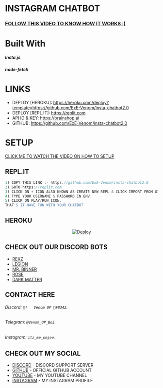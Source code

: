 # INSTAGRAM CHATBOT
### [FOLLOW THIS VIDEO TO KNOW HOW IT WORKS :)](https://youtu.be/5DZVcMSotIc/)

# Built With
<h5>Insta.js</h5>
<h5>node-fetch</h5>

# LINKS
* DEPLOY [HEROKU]: https://heroku.com/deploy?template=https://github.com/ExE-Venom/insta-chatbot2.0
* DEPLOY [REPL.IT]: https://replit.com
* API ID & KEY: https://brainshop.ai
* GITHUB: https://github.com/ExE-Venom/insta-chatbot2.0

# SETUP

[CLICK ME TO WATCH THE VIDEO ON HOW TO SETUP](https://youtube.com/c/VenomExE)
## REPL.IT
```js
1) COPY THIS LINK :- https://github.com/ExE-Venom/insta-chatbot2.0
2) GOTO https://replit.com
3) CLICK ON + ICON ALSO KNOWN AS CREATE NEW REPL & CLICK IMPORT FROM GITHUB AND PASTE THE GITHUB LINK FROM STEP 1 & HIT ENTER.
4) TYPE YOUR USERNAME & PASSWORD IN ENV.
5) CLICK ON PLAY/RUN ICON.
THAT'S IT HAVE FUN WITH YOUR CHATBOT
```
## HEROKU
<p align="center">
        <a href="https://heroku.com/deploy?template=https://github.com/ExE-Venom/insta-chatbot2.0">
            <img src="https://www.herokucdn.com/deploy/button.svg" alt="Deploy">
        </a>
    </p>

## CHECK OUT OUR DISCORD BOTS
* [REXZ](https://discord.com/oauth2/authorize?client_id=856741116912861276&permissions=261993005047&scope=bot)
* [LEGION](https://discord.com/oauth2/authorize?client_id=843638969639239711&permissions=261993005047&scope=bot)
* [MR. BINNER](https://discord.com/oauth2/authorize?client_id=878935393360293908&permissions=261993005047&scope=bot)
* [ROSE](https://discord.com/oauth2/authorize?client_id=879589599062679552&permissions=261993005047&scope=bot)
* [DARK MATTER](https://discord.com/api/oauth2/authorize?client_id=860020302766145597&permissions=8&scope=bot)

## CONTACT HERE
###### Discord: `@!   Venom OP 🍷#8342`. 
###### Telegram: `@Venom_OP_Boi`.
###### Instagram: `itz_me_omjee`.

## CHECK OUT MY SOCIAL
* [DISCORD](https://discord.gg/gSD23jYU8q) - DISCORD SUPPORT SERVER
* [GITHUB](https://github.com/ExE-Venom) - OFFICIAL GITHUB ACCOUNT
* [YOUTUBE](https://www.youtube.com/c/VenomExE/) - MY YOUTUBE CHANNEL
* [INSTAGRAM](https://instagram.com/itz_me_omjee) - MY INSTAGRAM PROFILE

